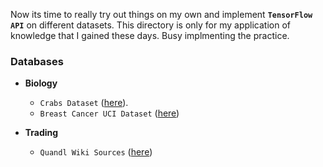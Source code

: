 Now its time to really try out things on my own and implement __`TensorFlow API`__ on different datasets. This directory is only for my application of knowledge that I gained these days. Busy implmenting the practice.

### Databases

* __Biology__
  * `Crabs Dataset` ([here](http://www.stats.ox.ac.uk/pub/PRNN/crabs.dat)).
  * `Breast Cancer UCI Dataset` ([here](https://www.kaggle.com/uciml/breast-cancer-wisconsin-data/data))

* __Trading__
  * `Quandl Wiki Sources` ([here](https://quandl.com))
